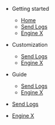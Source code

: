 <!-- docs/_sidebar.md -->

- Getting started

    - [Home](/)
    - [Send Logs](/sidebarItems/file1.md)
    - [Engine X](/sidebarItems/file2.md)
    
- Customization

    - [Send Logs](/sidebarItems/file1.md)
    - [Engine X](/sidebarItems/file2.md)

- Guide
    - [Send Logs](/sidebarItems/file1.md)
    - [Engine X](/sidebarItems/file2.md)

- [Send Logs](/sidebarItems/file1.md)
- [Engine X](/sidebarItems/file2.md)
